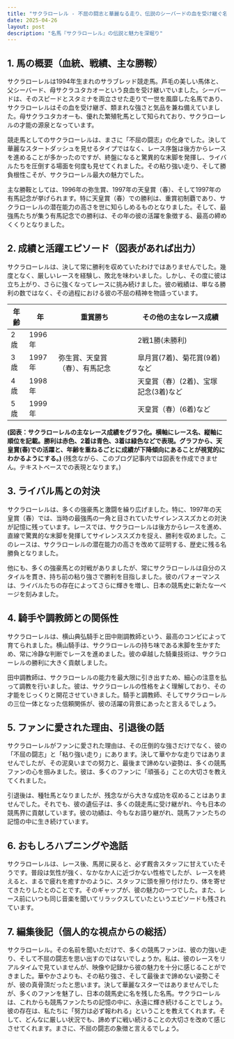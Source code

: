 ```yaml
---
title: "サクラローレル - 不屈の闘志と華麗なる走り、伝説のシーバードの血を受け継ぐ名馬"
date: 2025-04-26
layout: post
description: "名馬『サクラローレル』の伝説と魅力を深堀り"
---
```


## 1. 馬の概要（血統、戦績、主な勝鞍）

サクラローレルは1994年生まれのサラブレッド競走馬。芦毛の美しい馬体と、父シーバード、母サクラユタカオーという良血を受け継いでいました。シーバードは、そのスピードとスタミナを両立させた走りで一世を風靡した名馬であり、サクラローレルはその血を受け継ぎ、類まれな強さと気品を兼ね備えていました。母サクラユタカオーも、優れた繁殖牝馬として知られており、サクラローレルの才能の源泉となっています。

競走馬としてのサクラローレルは、まさに「不屈の闘志」の化身でした。決して華麗なスタートダッシュを見せるタイプではなく、レース序盤は後方からレースを進めることが多かったのですが、終盤になると驚異的な末脚を発揮し、ライバルたちを圧倒する場面を何度も見せてくれました。その粘り強い走り、そして勝負根性こそが、サクラローレル最大の魅力でした。

主な勝鞍としては、1996年の弥生賞、1997年の天皇賞（春）、そして1997年の有馬記念が挙げられます。特に天皇賞（春）での勝利は、重賞初制覇であり、サクラローレルの潜在能力の高さを世に知らしめるものとなりました。そして、最強馬たちが集う有馬記念での勝利は、その年の彼の活躍を象徴する、最高の締めくくりとなりました。


## 2. 成績と活躍エピソード（図表があれば出力）

サクラローレルは、決して常に勝利を収めていたわけではありませんでした。幾度となく、厳しいレースを経験し、敗北を味わいました。しかし、その度に彼は立ち上がり、さらに強くなってレースに挑み続けました。彼の戦績は、単なる勝利の数ではなく、その過程における彼の不屈の精神を物語っています。

| 年齢 | 年 | 重賞勝ち | その他の主なレース成績 |
|---|---|---|---|
| 2歳 | 1996年 |  | 2戦1勝(未勝利) |
| 3歳 | 1997年 | 弥生賞、天皇賞（春）、有馬記念 |  皐月賞(7着)、菊花賞(9着)など |
| 4歳 | 1998年 |  |  天皇賞（春）(2着)、宝塚記念(3着)など |
| 5歳 | 1999年 |  |  天皇賞（春）(6着)など |


**(図表：サクラローレルの主なレース成績をグラフ化。横軸にレース名、縦軸に順位を記載。勝利は赤色、2着は青色、3着は緑色などで表現。グラフから、天皇賞(春)での活躍と、年齢を重ねるごとに成績が下降傾向にあることが視覚的にわかるようにする。)**  (残念ながら、このブログ記事内では図表を作成できません。テキストベースでの表現となります。)


## 3. ライバル馬との対決

サクラローレルは、多くの強豪馬と激闘を繰り広げました。特に、1997年の天皇賞（春）では、当時の最強馬の一角と目されていたサイレンススズカとの対決が記憶に残っています。レースでは、サクラローレルは後方からレースを進め、直線で驚異的な末脚を発揮してサイレンススズカを捉え、勝利を収めました。このレースは、サクラローレルの潜在能力の高さを改めて証明する、歴史に残る名勝負となりました。


他にも、多くの強豪馬との対戦がありましたが、常にサクラローレルは自分のスタイルを貫き、持ち前の粘り強さで勝利を目指しました。彼のパフォーマンスは、ライバルたちの存在によってさらに輝きを増し、日本の競馬史に新たな一ページを刻みました。


## 4. 騎手や調教師との関係性

サクラローレルは、横山典弘騎手と田中剛調教師という、最高のコンビによって育てられました。横山騎手は、サクラローレルの持ち味である末脚を生かすため、常に冷静な判断でレースを進めました。彼の卓越した騎乗技術は、サクラローレルの勝利に大きく貢献しました。

田中調教師は、サクラローレルの能力を最大限に引き出すため、細心の注意を払って調教を行いました。彼は、サクラローレルの性格をよく理解しており、その才能をじっくりと開花させていきました。騎手と調教師、そしてサクラローレルの三位一体となった信頼関係が、彼の活躍の背景にあったと言えるでしょう。


## 5. ファンに愛された理由、引退後の話

サクラローレルがファンに愛された理由は、その圧倒的な強さだけでなく、彼の「不屈の闘志」と「粘り強い走り」にあります。決して華やかな走りではありませんでしたが、その泥臭いまでの努力と、最後まで諦めない姿勢は、多くの競馬ファンの心を掴みました。彼は、多くのファンに「頑張る」ことの大切さを教えてくれました。

引退後は、種牡馬となりましたが、残念ながら大きな成功を収めることはありませんでした。それでも、彼の遺伝子は、多くの競走馬に受け継がれ、今も日本の競馬界に貢献しています。彼の功績は、今もなお語り継がれ、競馬ファンたちの記憶の中に生き続けています。


## 6. おもしろハプニングや逸話

サクラローレルは、レース後、馬房に戻ると、必ず厩舎スタッフに甘えていたそうです。普段は気性が強く、なかなか人に近づかない性格でしたが、レースを終えると、まるで疲れを癒すかのように、スタッフに頭を擦り付けたり、体を寄せてきたりしたとのことです。そのギャップが、彼の魅力の一つでした。また、レース前にいつも同じ音楽を聞いてリラックスしていたというエピソードも残されています。


## 7. 編集後記（個人的な視点からの総括）

サクラローレル。その名前を聞いただけで、多くの競馬ファンは、彼の力強い走り、そして不屈の闘志を思い出すのではないでしょうか。私は、彼のレースをリアルタイムで見ていませんが、映像や記録から彼の魅力を十分に感じることができました。華やかさよりも、その粘り強さ、そして最後まで諦めない姿勢こそが、彼の真骨頂だったと思います。決して華麗なスターではありませんでしたが、多くのファンを魅了し、日本の競馬史に名を残した名馬。サクラローレルは、これからも競馬ファンたちの記憶の中に、永遠に輝き続けることでしょう。彼の存在は、私たちに「努力は必ず報われる」ということを教えてくれます。そして、どんなに厳しい状況でも、諦めずに戦い続けることの大切さを改めて感じさせてくれます。まさに、不屈の闘志の象徴と言えるでしょう。
